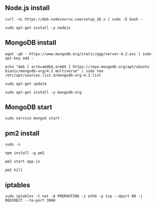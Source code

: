 ## Node.js install 

```
curl -sL https://deb.nodesource.com/setup_16.x | sudo -E bash -

sudo apt-get install -y nodejs
```

## MongoDB install

```
wget -qO - https://www.mongodb.org/static/pgp/server-4.2.asc | sudo apt-key add -

echo "deb [ arch=amd64,arm64 ] https://repo.mongodb.org/apt/ubuntu bionic/mongodb-org/4.2 multiverse" | sudo tee /etc/apt/sources.list.d/mongodb-org-4.2.list

sudo apt-get update

sudo apt-get install -y mongodb-org
```

## MongoDB start

```
sudo service mongod start
```

## pm2 install

```
sudo -s
```

```
npm install -g pm2
```

```
pm2 start app.js
```

```
pm2 kill
```

## iptables

```
sudo iptables -t nat -A PREROUTING -i eth0 -p tcp --dport 80 -j REDIRECT --to-port 3000
```
